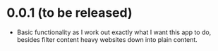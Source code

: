 # 0.0.1 (to be released)

* Basic functionality as I work out exactly what I want this app to do, besides
  filter content heavy websites down into plain content.
